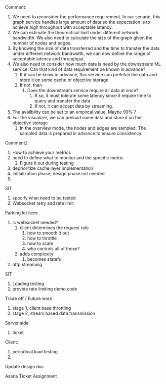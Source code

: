 Comment:

1. We need to reconsider the performance requirement. In our senario, this graph service handles large amount of data so the expectation is to achieve high throughput with acceptable latency.
2. We can estimate the theorectical limit under different network bandwidth. We also need to calculate the size of the graph given the number of nodes and edges.
3. By knowing the size of data transferred and the time to transfer the data under different network bandwidth, we can now define the range of acceptable latency and throughput.
4. We also need to consider how much data is need by the downstream ML service. Can that kind of data requirement be known in advance?
   1. If it can be know in advance, this service can prefetch the data and store it on some cache or objective storage
   2. If not, then
      1. Does the downstream service require all data at once?
         1. If so, it must tolerate some latency since it require time to query and transfer the data
         2. If not, it can accept data by streaming.
5. The availbility can be set to an empircal value. Maybe 90%？
6. For the visualizer, we can preload some data and store it on the objective storage
   1. In the overview mode, the nodes and edges are sampled. The sampled data is prepared in advance to ensure consistency.


Comment2

1. How to achieve your metrics
2. need to define what to monitor and the specific metric
   1. Figure it out during testing
3. deprioritize cache layer implementation
4. Initialization  phase, design phase not needed
5. 

SIT

1. specify what need to be tested
2. Websocket retry and rate limit

 Parking lot item:

1. is websocket needed?
   1. client determines the request rate
      1. how to smooth it out
      2. how to throttle
      3. how to scale
      4. who controls all of those?
   2. adds complexity
      1. becomes stateful
2. http streaming

SIT

1. Loading testing
2. provide rate limiting demo code


Trade off / Future work

1. stage 1, client base throttling
2. stage 2, stream based data transmission


Server side: 

1. ticket

Client:

1. periodical load testing
2. 


Update design doc

Asana Ticket Assignment
